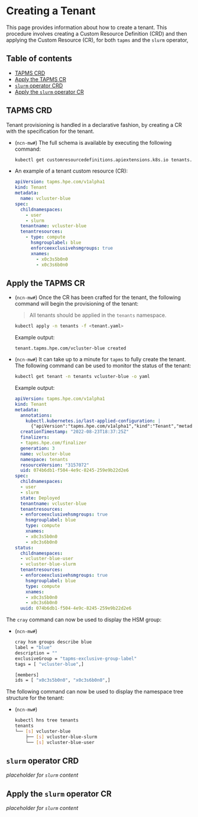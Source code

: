 # Creating a Tenant

This page provides information about how to create a tenant. This procedure involves creating a Custom Resource Definition (CRD) and then applying the Custom Resource (CR), for both `tapms` and the `slurm` operator,

## Table of contents

- [TAPMS CRD](#tapms-crd)
- [Apply the TAPMS CR](#apply-the-tapms-cr)
- [`slurm` operator CRD](#slurm-operator-crd)
- [Apply the `slurm` operator CR](#apply-the-slurm-operator-cr)

## TAPMS CRD

Tenant provisioning is handled in a declarative fashion, by creating a CR with the specification for the tenant.

- (`ncn-mw#`) The full schema is available by executing the following command:

    ```bash
    kubectl get customresourcedefinitions.apiextensions.k8s.io tenants.tapms.hpe.com  -o yaml
    ```

- An example of a tenant custom resource (CR):

    ```yaml
    apiVersion: tapms.hpe.com/v1alpha1
    kind: Tenant
    metadata:
      name: vcluster-blue
    spec:
      childnamespaces:
        - user
        - slurm
      tenantname: vcluster-blue
      tenantresources:
        - type: compute
          hsmgrouplabel: blue
          enforceexclusivehsmgroups: true
          xnames:
            - x0c3s5b0n0
            - x0c3s6b0n0
    ```

## Apply the TAPMS CR

- (`ncn-mw#`) Once the CR has been crafted for the tenant, the following command will begin the provisioning of the tenant:

    > All tenants should be applied in the `tenants` namespace.

    ```bash
    kubectl apply -n tenants -f <tenant.yaml>
    ```

    Example output:

    ```text
    tenant.tapms.hpe.com/vcluster-blue created
    ```

- (`ncn-mw#`) It can take up to a minute for `tapms` to fully create the tenant.  The following command can be used to monitor the status of the tenant:

    ```bash
    kubectl get tenant -n tenants vcluster-blue -o yaml
    ```

    Example output:

    ```yaml
    apiVersion: tapms.hpe.com/v1alpha1
    kind: Tenant
    metadata:
      annotations:
        kubectl.kubernetes.io/last-applied-configuration: |
          {"apiVersion":"tapms.hpe.com/v1alpha1","kind":"Tenant","metadata":{"annotations":{},"name":"vcluster-blue","namespace":"tenants"},"spec":{"childnamespaces":["user","slurm"],"tenantname":"vcluster-blue","tenantresources":[{"enforceexclusivehsmgroups":true,"hsmgrouplabel":"blue","type":"compute","xnames":["x0c3s5b0n0","x0c3s6b0n0"]}]}}
      creationTimestamp: "2022-08-23T18:37:25Z"
      finalizers:
      - tapms.hpe.com/finalizer
      generation: 3
      name: vcluster-blue
      namespace: tenants
      resourceVersion: "3157072"
      uid: 074b6db1-f504-4e9c-8245-259e9b22d2e6
    spec:
      childnamespaces:
      - user
      - slurm
      state: Deployed
      tenantname: vcluster-blue
      tenantresources:
      - enforceexclusivehsmgroups: true
        hsmgrouplabel: blue
        type: compute
        xnames:
        - x0c3s5b0n0
        - x0c3s6b0n0
    status:
      childnamespaces:
      - vcluster-blue-user
      - vcluster-blue-slurm
      tenantresources:
      - enforceexclusivehsmgroups: true
        hsmgrouplabel: blue
        type: compute
        xnames:
        - x0c3s5b0n0
        - x0c3s6b0n0
      uuid: 074b6db1-f504-4e9c-8245-259e9b22d2e6
    ```

The `cray` command can now be used to display the HSM group:

- (`ncn-mw#`)

    ```bash
    cray hsm groups describe blue
    label = "blue"
    description = ""
    exclusiveGroup = "tapms-exclusive-group-label"
    tags = [ "vcluster-blue",]

    [members]
    ids = [ "x0c3s5b0n0", "x0c3s6b0n0",]
    ```

The following command can now be used to display the namespace tree structure for the tenant:

- (`ncn-mw#`)

    ```bash
    kubectl hns tree tenants
    tenants
    └── [s] vcluster-blue
        ├── [s] vcluster-blue-slurm
        └── [s] vcluster-blue-user
    ```

## `slurm` operator CRD

_placeholder for `slurm` content_

## Apply the `slurm` operator CR

_placeholder for `slurm` content_
